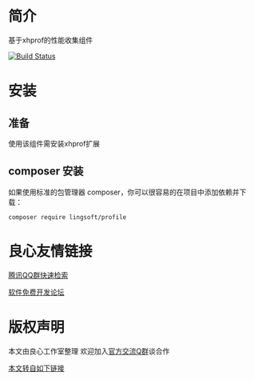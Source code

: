 # 简介
基于xhprof的性能收集组件

[![Build Status](https://travis-ci.org/LingyinTech/profile.svg?branch=master)](https://travis-ci.org/LingyinTech/profile)  

# 安装  

## 准备  
使用该组件需安装xhprof扩展

## composer 安装
如果使用标准的包管理器 composer，你可以很容易的在项目中添加依赖并下载：  
```
composer require lingsoft/profile
```



 # 良心友情链接

[腾讯QQ群快速检索](http://u.720life.cn/s/8cf73f7c)

[软件免费开发论坛](http://u.720life.cn/s/bbb01dc0)

# 版权声明 

本文由良心工作室整理 欢迎加入[官方交流Q群](https://u.720life.cn/s/f2316816)谈合作

[本文转自如下链接](http://u.720life.cn/g/2e71d0f0a5c601172267ba20d3a43c6e0186ca968049a2c67eb6a3e6ae348c3a8db817f63acc8a9bd67a0d427a73dbfdb5f54bc7bdd549068765b56e613e8c56)